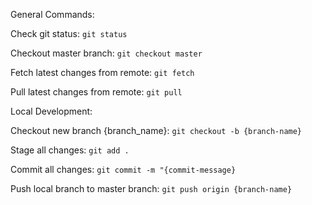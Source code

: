 General Commands:

Check git status:
`git status`

Checkout master branch:
`git checkout master`

Fetch latest changes from remote:
`git fetch`

Pull latest changes from remote:
`git pull`

Local Development:

Checkout new branch {branch_name}:
`git checkout -b {branch-name}`

Stage all changes:
`git add .`

Commit all changes:
`git commit -m "{commit-message}`

Push local branch to master branch:
`git push origin {branch-name}`
